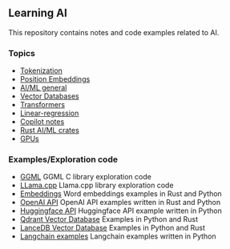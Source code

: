 ## Learning AI
This repository contains notes and code examples related to AI.

### Topics

* [Tokenization](./notes/tokenization/README.md)
* [Position Embeddings](./notes/position-embeddings)
* [AI/ML general](./notes/background.md)
* [Vector Databases](./notes/vector-databases.md)
* [Transformers](./notes/transformers.md)
* [Linear-regression](./notes/linear-regression.md)
* [Copilot notes](./notes/copilot.md)
* [Rust AI/ML crates](./notes/rust.md)
* [GPUs](./gpu/README.md)

### Examples/Exploration code

* [GGML](./fundamentals/ggml) GGML C library exploration code
* [LLama.cpp](fundamentals/llama.cpp) Llama.cpp library exploration code
* [Embeddings](./embeddings) Word embeddings examples in Rust and Python
* [OpenAI API](./openai) OpenAI API examples written in Rust and Python
* [Huggingface API](./hugging-face/python) Huggingface API example written in Python
* [Qdrant Vector Database](./vector-databases/qdrant) Examples in Python and Rust
* [LanceDB Vector Database](./vector-databases/lancedb) Examples in Python and Rust
* [Langchain examples](./langchain) Langchain examples written in Python

